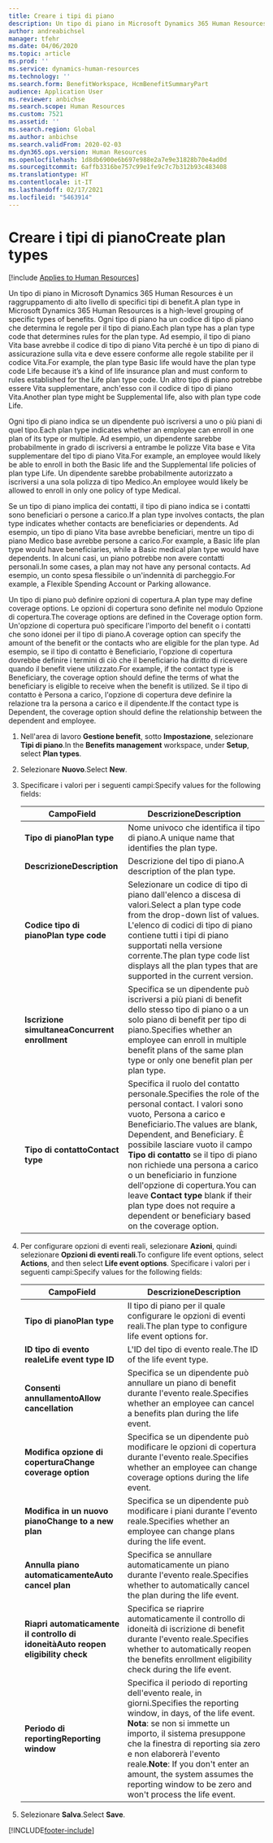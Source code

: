 ```yaml
---
title: Creare i tipi di piano
description: Un tipo di piano in Microsoft Dynamics 365 Human Resources è un raggruppamento di alto livello di specifici tipi di benefit. Ogni tipo di piano ha un codice di tipo di piano che determina le regole per il tipo di piano.
author: andreabichsel
manager: tfehr
ms.date: 04/06/2020
ms.topic: article
ms.prod: ''
ms.service: dynamics-human-resources
ms.technology: ''
ms.search.form: BenefitWorkspace, HcmBenefitSummaryPart
audience: Application User
ms.reviewer: anbichse
ms.search.scope: Human Resources
ms.custom: 7521
ms.assetid: ''
ms.search.region: Global
ms.author: anbichse
ms.search.validFrom: 2020-02-03
ms.dyn365.ops.version: Human Resources
ms.openlocfilehash: 1d8db6900e6b697e988e2a7e9e31828b70e4ad0d
ms.sourcegitcommit: 6affb3316be757c99e1fe9c7c7b312b93c483408
ms.translationtype: HT
ms.contentlocale: it-IT
ms.lasthandoff: 02/17/2021
ms.locfileid: "5463914"
---
```

# <a name="create-plan-types"></a><span data-ttu-id="8cbe6-104">Creare i tipi di piano</span><span class="sxs-lookup"><span data-stu-id="8cbe6-104">Create plan types</span></span>

[!include [Applies to Human Resources](../includes/applies-to-hr.md)]

<span data-ttu-id="8cbe6-105">Un tipo di piano in Microsoft Dynamics 365 Human Resources è un raggruppamento di alto livello di specifici tipi di benefit.</span><span class="sxs-lookup"><span data-stu-id="8cbe6-105">A plan type in Microsoft Dynamics 365 Human Resources is a high-level grouping of specific types of benefits.</span></span> <span data-ttu-id="8cbe6-106">Ogni tipo di piano ha un codice di tipo di piano che determina le regole per il tipo di piano.</span><span class="sxs-lookup"><span data-stu-id="8cbe6-106">Each plan type has a plan type code that determines rules for the plan type.</span></span> <span data-ttu-id="8cbe6-107">Ad esempio, il tipo di piano Vita base avrebbe il codice di tipo di piano Vita perché è un tipo di piano di assicurazione sulla vita e deve essere conforme alle regole stabilite per il codice Vita.</span><span class="sxs-lookup"><span data-stu-id="8cbe6-107">For example, the plan type Basic life would have the plan type code Life because it’s a kind of life insurance plan and must conform to rules established for the Life plan type code.</span></span> <span data-ttu-id="8cbe6-108">Un altro tipo di piano potrebbe essere Vita supplementare, anch'esso con il codice di tipo di piano Vita.</span><span class="sxs-lookup"><span data-stu-id="8cbe6-108">Another plan type might be Supplemental life, also with plan type code Life.</span></span>

<span data-ttu-id="8cbe6-109">Ogni tipo di piano indica se un dipendente può iscriversi a uno o più piani di quel tipo.</span><span class="sxs-lookup"><span data-stu-id="8cbe6-109">Each plan type indicates whether an employee can enroll in one plan of its type or multiple.</span></span> <span data-ttu-id="8cbe6-110">Ad esempio, un dipendente sarebbe probabilmente in grado di iscriversi a entrambe le polizze Vita base e Vita supplementare del tipo di piano Vita.</span><span class="sxs-lookup"><span data-stu-id="8cbe6-110">For example, an employee would likely be able to enroll in both the Basic life and the Supplemental life policies of plan type Life.</span></span> <span data-ttu-id="8cbe6-111">Un dipendente sarebbe probabilmente autorizzato a iscriversi a una sola polizza di tipo Medico.</span><span class="sxs-lookup"><span data-stu-id="8cbe6-111">An employee would likely be allowed to enroll in only one policy of type Medical.</span></span>

<span data-ttu-id="8cbe6-112">Se un tipo di piano implica dei contatti, il tipo di piano indica se i contatti sono beneficiari o persone a carico.</span><span class="sxs-lookup"><span data-stu-id="8cbe6-112">If a plan type involves contacts, the plan type indicates whether contacts are beneficiaries or dependents.</span></span> <span data-ttu-id="8cbe6-113">Ad esempio, un tipo di piano Vita base avrebbe beneficiari, mentre un tipo di piano Medico base avrebbe persone a carico.</span><span class="sxs-lookup"><span data-stu-id="8cbe6-113">For example, a Basic life plan type would have beneficiaries, while a Basic medical plan type would have dependents.</span></span> <span data-ttu-id="8cbe6-114">In alcuni casi, un piano potrebbe non avere contatti personali.</span><span class="sxs-lookup"><span data-stu-id="8cbe6-114">In some cases, a plan may not have any personal contacts.</span></span> <span data-ttu-id="8cbe6-115">Ad esempio, un conto spesa flessibile o un'indennità di parcheggio.</span><span class="sxs-lookup"><span data-stu-id="8cbe6-115">For example, a Flexible Spending Account or Parking allowance.</span></span>

<span data-ttu-id="8cbe6-116">Un tipo di piano può definire opzioni di copertura.</span><span class="sxs-lookup"><span data-stu-id="8cbe6-116">A plan type may define coverage options.</span></span> <span data-ttu-id="8cbe6-117">Le opzioni di copertura sono definite nel modulo Opzione di copertura.</span><span class="sxs-lookup"><span data-stu-id="8cbe6-117">The coverage options are defined in the Coverage option form.</span></span> <span data-ttu-id="8cbe6-118">Un'opzione di copertura può specificare l'importo del benefit o i contatti che sono idonei per il tipo di piano.</span><span class="sxs-lookup"><span data-stu-id="8cbe6-118">A coverage option can specify the amount of the benefit or the contacts who are eligible for the plan type.</span></span> <span data-ttu-id="8cbe6-119">Ad esempio, se il tipo di contatto è Beneficiario, l'opzione di copertura dovrebbe definire i termini di ciò che il beneficiario ha diritto di ricevere quando il benefit viene utilizzato.</span><span class="sxs-lookup"><span data-stu-id="8cbe6-119">For example, if the contact type is Beneficiary, the coverage option should define the terms of what the beneficiary is eligible to receive when the benefit is utilized.</span></span> <span data-ttu-id="8cbe6-120">Se il tipo di contatto è Persona a carico, l'opzione di copertura deve definire la relazione tra la persona a carico e il dipendente.</span><span class="sxs-lookup"><span data-stu-id="8cbe6-120">If the contact type is Dependent, the coverage option should define the relationship between the dependent and employee.</span></span> 

1. <span data-ttu-id="8cbe6-121">Nell'area di lavoro **Gestione benefit**, sotto **Impostazione**, selezionare **Tipi di piano**.</span><span class="sxs-lookup"><span data-stu-id="8cbe6-121">In the **Benefits management** workspace, under **Setup**, select **Plan types**.</span></span>

2. <span data-ttu-id="8cbe6-122">Selezionare **Nuovo**.</span><span class="sxs-lookup"><span data-stu-id="8cbe6-122">Select **New**.</span></span>

3. <span data-ttu-id="8cbe6-123">Specificare i valori per i seguenti campi:</span><span class="sxs-lookup"><span data-stu-id="8cbe6-123">Specify values for the following fields:</span></span>

   | <span data-ttu-id="8cbe6-124">Campo</span><span class="sxs-lookup"><span data-stu-id="8cbe6-124">Field</span></span> | <span data-ttu-id="8cbe6-125">Descrizione</span><span class="sxs-lookup"><span data-stu-id="8cbe6-125">Description</span></span> |
   | --- | --- |
   | <span data-ttu-id="8cbe6-126">**Tipo di piano**</span><span class="sxs-lookup"><span data-stu-id="8cbe6-126">**Plan type**</span></span> | <span data-ttu-id="8cbe6-127">Nome univoco che identifica il tipo di piano.</span><span class="sxs-lookup"><span data-stu-id="8cbe6-127">A unique name that identifies the plan type.</span></span> |
   | <span data-ttu-id="8cbe6-128">**Descrizione**</span><span class="sxs-lookup"><span data-stu-id="8cbe6-128">**Description**</span></span> | <span data-ttu-id="8cbe6-129">Descrizione del tipo di piano.</span><span class="sxs-lookup"><span data-stu-id="8cbe6-129">A description of the plan type.</span></span> |
   | <span data-ttu-id="8cbe6-130">**Codice tipo di piano**</span><span class="sxs-lookup"><span data-stu-id="8cbe6-130">**Plan type code**</span></span> | <span data-ttu-id="8cbe6-131">Selezionare un codice di tipo di piano dall'elenco a discesa di valori.</span><span class="sxs-lookup"><span data-stu-id="8cbe6-131">Select a plan type code from the drop-down list of values.</span></span> <span data-ttu-id="8cbe6-132">L'elenco di codici di tipo di piano contiene tutti i tipi di piano supportati nella versione corrente.</span><span class="sxs-lookup"><span data-stu-id="8cbe6-132">The plan type code list displays all the plan types that are supported in the current version.</span></span> |
   | <span data-ttu-id="8cbe6-133">**Iscrizione simultanea**</span><span class="sxs-lookup"><span data-stu-id="8cbe6-133">**Concurrent enrollment**</span></span> | <span data-ttu-id="8cbe6-134">Specifica se un dipendente può iscriversi a più piani di benefit dello stesso tipo di piano o a un solo piano di benefit per tipo di piano.</span><span class="sxs-lookup"><span data-stu-id="8cbe6-134">Specifies whether an employee can enroll in multiple benefit plans of the same plan type or only one benefit plan per plan type.</span></span> |
   | <span data-ttu-id="8cbe6-135">**Tipo di contatto**</span><span class="sxs-lookup"><span data-stu-id="8cbe6-135">**Contact type**</span></span> | <span data-ttu-id="8cbe6-136">Specifica il ruolo del contatto personale.</span><span class="sxs-lookup"><span data-stu-id="8cbe6-136">Specifies the role of the personal contact.</span></span> <span data-ttu-id="8cbe6-137">I valori sono vuoto, Persona a carico e Beneficiario.</span><span class="sxs-lookup"><span data-stu-id="8cbe6-137">The values are blank, Dependent, and Beneficiary.</span></span> <span data-ttu-id="8cbe6-138">È possibile lasciare vuoto il campo **Tipo di contatto** se il tipo di piano non richiede una persona a carico o un beneficiario in funzione dell'opzione di copertura.</span><span class="sxs-lookup"><span data-stu-id="8cbe6-138">You can leave **Contact type** blank if their plan type does not require a dependent or beneficiary based on the coverage option.</span></span> |

4. <span data-ttu-id="8cbe6-139">Per configurare opzioni di eventi reali, selezionare **Azioni**, quindi selezionare **Opzioni di eventi reali**.</span><span class="sxs-lookup"><span data-stu-id="8cbe6-139">To configure life event options, select **Actions**, and then select **Life event options**.</span></span> <span data-ttu-id="8cbe6-140">Specificare i valori per i seguenti campi:</span><span class="sxs-lookup"><span data-stu-id="8cbe6-140">Specify values for the following fields:</span></span>

   | <span data-ttu-id="8cbe6-141">Campo</span><span class="sxs-lookup"><span data-stu-id="8cbe6-141">Field</span></span> | <span data-ttu-id="8cbe6-142">Descrizione</span><span class="sxs-lookup"><span data-stu-id="8cbe6-142">Description</span></span> |
   | --- | --- |
   | <span data-ttu-id="8cbe6-143">**Tipo di piano**</span><span class="sxs-lookup"><span data-stu-id="8cbe6-143">**Plan type**</span></span> | <span data-ttu-id="8cbe6-144">Il tipo di piano per il quale configurare le opzioni di eventi reali.</span><span class="sxs-lookup"><span data-stu-id="8cbe6-144">The plan type to configure life event options for.</span></span> |
   | <span data-ttu-id="8cbe6-145">**ID tipo di evento reale**</span><span class="sxs-lookup"><span data-stu-id="8cbe6-145">**Life event type ID**</span></span> | <span data-ttu-id="8cbe6-146">L'ID del tipo di evento reale.</span><span class="sxs-lookup"><span data-stu-id="8cbe6-146">The ID of the life event type.</span></span> |
   | <span data-ttu-id="8cbe6-147">**Consenti annullamento**</span><span class="sxs-lookup"><span data-stu-id="8cbe6-147">**Allow cancellation**</span></span> | <span data-ttu-id="8cbe6-148">Specifica se un dipendente può annullare un piano di benefit durante l'evento reale.</span><span class="sxs-lookup"><span data-stu-id="8cbe6-148">Specifies whether an employee can cancel a benefits plan during the life event.</span></span> |
   | <span data-ttu-id="8cbe6-149">**Modifica opzione di copertura**</span><span class="sxs-lookup"><span data-stu-id="8cbe6-149">**Change coverage option**</span></span> | <span data-ttu-id="8cbe6-150">Specifica se un dipendente può modificare le opzioni di copertura durante l'evento reale.</span><span class="sxs-lookup"><span data-stu-id="8cbe6-150">Specifies whether an employee can change coverage options during the life event.</span></span> |
   | <span data-ttu-id="8cbe6-151">**Modifica in un nuovo piano**</span><span class="sxs-lookup"><span data-stu-id="8cbe6-151">**Change to a new plan**</span></span> | <span data-ttu-id="8cbe6-152">Specifica se un dipendente può modificare i piani durante l'evento reale.</span><span class="sxs-lookup"><span data-stu-id="8cbe6-152">Specifies whether an employee can change plans during the life event.</span></span> |
   | <span data-ttu-id="8cbe6-153">**Annulla piano automaticamente**</span><span class="sxs-lookup"><span data-stu-id="8cbe6-153">**Auto cancel plan**</span></span> | <span data-ttu-id="8cbe6-154">Specifica se annullare automaticamente un piano durante l'evento reale.</span><span class="sxs-lookup"><span data-stu-id="8cbe6-154">Specifies whether to automatically cancel the plan during the life event.</span></span> |
   | <span data-ttu-id="8cbe6-155">**Riapri automaticamente il controllo di idoneità**</span><span class="sxs-lookup"><span data-stu-id="8cbe6-155">**Auto reopen eligibility check**</span></span> | <span data-ttu-id="8cbe6-156">Specifica se riaprire automaticamente il controllo di idoneità di iscrizione di benefit durante l'evento reale.</span><span class="sxs-lookup"><span data-stu-id="8cbe6-156">Specifies whether to automatically reopen the benefits enrollment eligibility check during the life event.</span></span> |
   | <span data-ttu-id="8cbe6-157">**Periodo di reporting**</span><span class="sxs-lookup"><span data-stu-id="8cbe6-157">**Reporting window**</span></span> | <span data-ttu-id="8cbe6-158">Specifica il periodo di reporting dell'evento reale, in giorni.</span><span class="sxs-lookup"><span data-stu-id="8cbe6-158">Specifies the reporting window, in days, of the life event.</span></span> <span data-ttu-id="8cbe6-159">**Nota**: se non si immette un importo, il sistema presuppone che la finestra di reporting sia zero e non elaborerà l'evento reale.</span><span class="sxs-lookup"><span data-stu-id="8cbe6-159">**Note**: If you don't enter an amount, the system assumes the reporting window to be zero and won't process the life event.</span></span> |

5. <span data-ttu-id="8cbe6-160">Selezionare **Salva**.</span><span class="sxs-lookup"><span data-stu-id="8cbe6-160">Select **Save**.</span></span> 


[!INCLUDE[footer-include](../includes/footer-banner.md)]